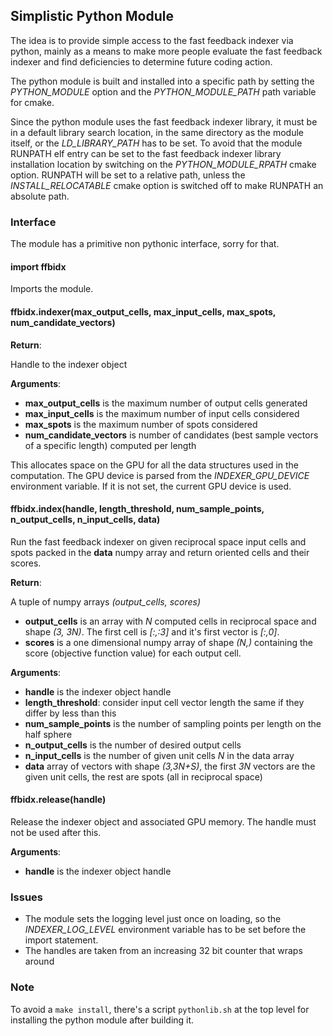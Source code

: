 ## Simplistic Python Module

The idea is to provide simple access to the fast feedback indexer via python, mainly as a means to make more people evaluate the fast feedback indexer and find deficiencies to determine future coding action.

The python module is built and installed into a specific path by setting the *PYTHON_MODULE* option and the *PYTHON_MODULE_PATH* path variable for cmake.

Since the python module uses the fast feedback indexer library, it must be in a default library search location, in the same directory as the module itself, or the *LD_LIBRARY_PATH* has to be set. To avoid that the module RUNPATH elf entry can be set to the fast feedback indexer library installation location by switching on the *PYTHON_MODULE_RPATH* cmake option. RUNPATH will be set to a relative path, unless the *INSTALL_RELOCATABLE* cmake option is switched off to make RUNPATH an absolute path.

### Interface

The module has a primitive non pythonic interface, sorry for that.

#### import ffbidx

Imports the module.

#### ffbidx.indexer(max_output_cells, max_input_cells, max_spots, num_candidate_vectors)

**Return**:

Handle to the indexer object

**Arguments**:

- **max_output_cells** is the maximum number of output cells generated
- **max_input_cells** is the maximum number of input cells considered
- **max_spots** is the maximum number of spots considered
- **num_candidate_vectors** is number of candidates (best sample vectors of a specific length) computed per length

This allocates space on the GPU for all the data structures used in the computation. The GPU device is parsed from the *INDEXER_GPU_DEVICE* environment variable. If it is not set, the current GPU device is used.

#### ffbidx.index(handle, length_threshold, num_sample_points, n_output_cells, n_input_cells, data)

Run the fast feedback indexer on given reciprocal space input cells and spots packed in the **data** numpy array and return oriented cells and their scores.

**Return**:

A tuple of numpy arrays *(output_cells, scores)*

- **output_cells** is an array with *N* computed cells in reciprocal space and shape *(3, 3N)*. The first cell is *\[:,:3\]* and it's first vector is *\[:,0\]*.
- **scores** is a one dimensional numpy array of shape *(N,)* containing the score (objective function value) for each output cell.

**Arguments**:

- **handle** is the indexer object handle
- **length_threshold**: consider input cell vector length the same if they differ by less than this
- **num_sample_points** is the number of sampling points per length on the half sphere
- **n_output_cells** is the number of desired output cells
- **n_input_cells** is the number of given unit cells *N* in the data array
- **data** array of vectors with shape *(3,3N+S)*, the first *3N* vectors are the given unit cells, the rest are spots (all in reciprocal space)

#### ffbidx.release(handle)

Release the indexer object and associated GPU memory. The handle must not be used after this.

**Arguments**:

- **handle** is the indexer object handle

### Issues

   * The module sets the logging level just once on loading, so the *INDEXER_LOG_LEVEL* environment variable has to be set before the import statement.
   * The handles are taken from an increasing 32 bit counter that wraps around

### Note

To avoid a `make install`, there's a script `pythonlib.sh` at the top level for installing the python module after building it.
